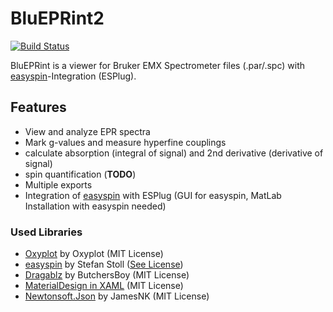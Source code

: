 # BluEPRint2
[![Build Status](https://travis-ci.org/Jenso666/BluEPRint2.svg?branch=master)](https://travis-ci.org/Jenso666/BluEPRint2)

BluEPRint is a viewer for Bruker EMX Spectrometer files (.par/.spc) with [easyspin](http://www.easyspin.org/)-Integration (ESPlug).

## Features
- View and analyze EPR spectra
- Mark g-values and measure hyperfine couplings
- calculate absorption (integral of signal) and 2nd derivative (derivative of signal)
- spin quantification (**TODO**)
- Multiple exports
- Integration of [easyspin](http://www.easyspin.org/) with ESPlug (GUI for easyspin, MatLab Installation with easyspin needed)

### Used Libraries
- [Oxyplot](https://github.com/oxyplot/oxyplot) by Oxyplot (MIT License)
- [easyspin](http://www.easyspin.org/) by Stefan Stoll ([See License](http://www.easyspin.org/download.html))
- [Dragablz](https://github.com/ButchersBoy/Dragablz) by ButchersBoy (MIT License)
- [MaterialDesign in XAML](https://github.com/MaterialDesignInXAML/MaterialDesignInXamlToolkit) (MIT License)
- [Newtonsoft.Json](https://github.com/JamesNK/Newtonsoft.Json) by JamesNK (MIT License)
